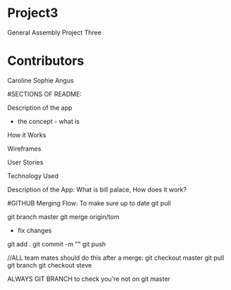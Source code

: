 # Project3
General Assembly Project Three
# Contributors
Caroline
Sophie
Angus

#SECTIONS OF README:

Description of the app
- the concept - what is 

How it Works

Wireframes

User Stories

Technology Used

Description of the App: What is bill palace, How does it work?


#GITHUB Merging Flow:
To make sure up to date
git pull

git branch master
git merge origin/tom

- fix changes

git add . 
git commit -m ""
git push 


//ALL team mates should do this after a merge:
git checkout master
git pull
git branch
git checkout steve

ALWAYS GIT BRANCH to check you're not on git master

